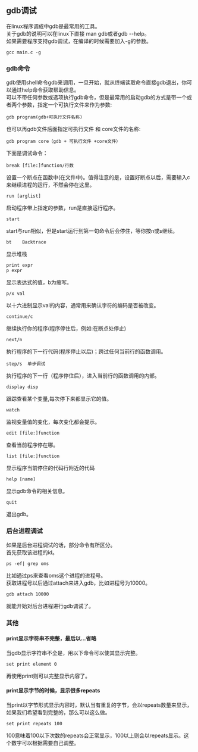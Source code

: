 ## gdb调试
在linux程序调成中gdb是最常用的工具。   
关于gdb的说明可以在linux下直接 man gdb或者gdb --help。   
如果需要程序支持gdb调试，在编译的时候需要加入-g的参数。   
```
gcc main.c -g   
```  
### gdb命令
gdb使用shell命令gdb来调用，一旦开始，就从终端读取命令直接gdb退出，你可以通过help命令获取帮助信息。   
可以不带任何参数或选项执行gdb命令，但是最常用的启动gdb的方式是带一个或者两个参数，指定一个可执行文件来作为参数:    
```
gdb program(gdb+可执行文件名称)    
```
也可以再gdb文件后面指定可执行文件 和 core文件的名称:    
```
gdb program core（gdb + 可执行文件 +core文件）     
```
下面是调试命令：   
```
break [file:]function/行数
```
设置一个断点在函数中(在文件中)。值得注意的是，设置好断点以后，需要输入c来继续进程的运行，不然会停在这里。   
```
run [arglist]    
```
启动程序带上指定的参数，run是直接运行程序。    
```
start   
```   
start与run相似，但是start运行到第一句命令后会停住，等你按n或s继续。   
```
bt    Backtrace
```
显示堆栈    
```
print expr   
p expr
```
显示表达式的值，b为缩写。    
```
p/x val   
```   
以十六进制显示val的内容，通常用来确认字符的编码是否被改变。  
```
continue/c      
```
继续执行你的程序(程序停住后，例如:在断点处停止)    
```
next/n  
```
执行程序的下一行代码(程序停止以后)；跨过任何当前行的函数调用。   
```
step/s  单步调试
```
执行程序的下一行（程序停住后），进入当前行的函数调用的内部。 
```
display disp   
```
跟踪查看某个变量,每次停下来都显示它的值。   
```
watch  
```
监视变量值的变化，每次变化都会提示。  
```
edit [file:]function
```
查看当前程序停在哪。   
```
list [file:]function
```
显示程序当前停住的代码行附近的代码  
```
help [name]
```
显示gdb命令的相关信息。     
```
quit  
```
退出gdb。    
### 后台进程调试
如果是后台进程调试的话，部分命令有所区分。   
首先获取该进程的id。   
```
ps -ef| grep oms   
```  
比如通过ps来查看oms这个进程的进程号。   
获取进程号以后通过attach来进入gdb，比如进程号为10000。   
```
gdb attach 10000   
```  
就能开始对后台进程进行gdb调试了。   
### 其他
#### print显示字符串不完整，最后以...省略
当gdb显示字符串不全是，用以下命令可以使其显示完整。   
```
set print element 0  
```  
再使用print则可以完整显示内容了。   
#### print显示字节的时候，显示很多repeats
当print以字节形式显示内容时，默认当有重复的字节，会以repeats数量来显示，如果我们希望看到完整的，那么可以这么做。   
```
set print repeats 100   
```  
100意味着100以下次数的repeats会正常显示，100以上则会以repeats显示。这个数字可以根据需要自己调整。   